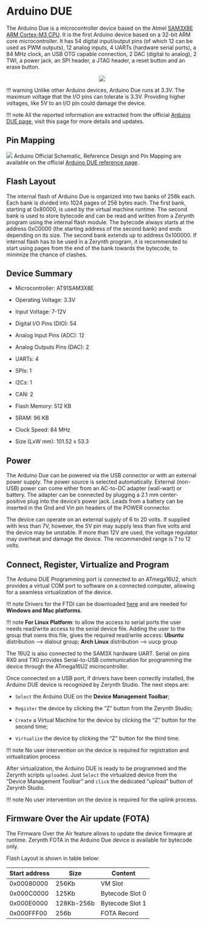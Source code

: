 # Arduino DUE

The Arduino Due is a microcontroller device based on the Atmel [SAM3X8E ARM Cortex-M3 CPU](http://www.google.com/url?q=http%3A%2F%2Fwww.atmel.com%2FImages%2FAtmel-11057-32-bit-Cortex-M3-Microcontroller-SAM3X-SAM3A_Datasheet.pdf&sa=D&sntz=1&usg=AFQjCNFO3-2W_YnmZGERtqXMAenLWJmCcA). It is the first Arduino device based on a 32-bit ARM core microcontroller. It has 54 digital input/output pins (of which 12 can be used as PWM outputs), 12 analog inputs, 4 UARTs (hardware serial ports), a 84 MHz clock, an USB OTG capable connection, 2 DAC (digital to analog), 2 TWI, a power jack, an SPI header, a JTAG header, a reset button and an erase button.

<p style="text-align:center;"><img src="https://github.com/zerynth/docs/blob/test/docs/reference/boards/arduino_due/docs/img/ArduinoDue.jpg?raw=true"></p>

!!! warning 
	Unlike other Arduino devices, Arduino Due runs at 3.3V. The maximum voltage that the I/O pins can tolerate is 3.3V. Providing higher voltages, like 5V to an I/O pin could damage the device.

!!! note
	All the reported information are extracted from the official [Arduino DUE page](http://www.arduino.cc/en/Main/ArduinoBoardDue), visit this page for more details and updates.

## Pin Mapping

![](https://github.com/zerynth/docs/blob/test/docs/reference/boards/arduino_due/docs/img/Arduino_DUE_pin_io.png?raw=true)
Arduino Official Schematic, Reference Design and Pin Mapping are available on the official [Arduino DUE reference page](http://www.arduino.cc/en/Main/ArduinoBoardDue).

## Flash Layout

The internal flash of Arduino Due is organized into two banks of 256k each. Each bank is divided into 1024 pages of 256 bytes each. The first bank, starting at 0x80000, is used by the virtual machine runtime. The second bank is used to store bytecode and can be read and written from a Zerynth program using the internal flash module. The bytecode always starts at the address 0xC0000 (the starting address of the second bank) and ends depending on its size. The second bank extends up to address 0x100000. If internal flash has to be used in a Zerynth program, it is recommended to start using pages from the end of the bank towards the bytecode, to minimize the chance of clashes.

## Device Summary


* Microcontroller: AT91SAM3X8E


* Operating Voltage: 3.3V


* Input Voltage: 7-12V


* Digital I/O Pins (DIO): 54


* Analog Input Pins (ADC): 12


* Analog Outputs Pins (DAC): 2


* UARTs: 4


* SPIs: 1


* I2Cs: 1


* CAN: 2


* Flash Memory: 512 KB


* SRAM: 96 KB


* Clock Speed: 84 MHz


* Size (LxW mm): 101.52 x 53.3

## Power

The Arduino Due can be powered via the USB connector or with an external power supply. The power source is selected automatically.
External (non-USB) power can come either from an AC-to-DC adapter (wall-wart) or battery. The adapter can be connected by plugging a 2.1 mm center-positive plug into the device’s power jack. Leads from a battery can be inserted in the Gnd and Vin pin headers of the POWER connector.

The device can operate on an external supply of 6 to 20 volts. If supplied with less than 7V, however, the 5V pin may supply less than five volts and the device may be unstable. If more than 12V are used, the voltage regulator may overheat and damage the device. The recommended range is 7 to 12 volts.

## Connect, Register, Virtualize and Program

The Arduino DUE Programming port is connected to an ATmega16U2, which provides a virtual COM port to software on a connected computer, allowing for a seamless virtualization of the device.

!!! note
	Drivers for the FTDI can be downloaded [here](http://www.ftdichip.com/Drivers/VCP.htm) and are needed for **Windows and Mac platforms**.

!!! note
	**For Linux Platform**: to allow the access to serial ports the user needs read/write access to the serial device file. Adding the user to the group that owns this file, gives the required read/write access: **Ubuntu** distribution –> dialout group; **Arch Linux** distribution –> uucp group

The 16U2 is also connected to the SAM3X hardware UART. Serial on pins RX0 and TX0 provides Serial-to-USB communication for programming the device through the ATmega16U2 microcontroller.

Once connected on a USB port, if drivers have been correctly installed, the Arduino DUE device is recognized by Zerynth Studio. The next steps are:


* ```Select``` the Arduino DUE on the **Device Management Toolbar**;


* ```Register``` the device by clicking the “Z” button from the Zerynth Studio;


* ```Create``` a Virtual Machine for the device by clicking the “Z” button for the second time;


* ```Virtualize``` the device by clicking the “Z” button for the third time.

!!! note
	No user intervention on the device is required for registration and virtualization process

After virtualization, the Arduino DUE is ready to be programmed and the  Zerynth scripts ```uploaded```. Just ```Select``` the virtualized device from the “Device Management Toolbar” and ```click``` the dedicated “upload” button of Zerynth Studio.

!!! note
	No user intervention on the device is required for the uplink process.

## Firmware Over the Air update (FOTA)

The Firmware Over the Air feature allows to update the device firmware at runtime. Zerynth FOTA in the Arduino Due device is available for bytecode only.

Flash Layout is shown in table below:

| Start address | Size       | Content         |
|---------------|------------|-----------------|
| 0x00080000    | 256Kb      | VM Slot         |
| 0x000C0000    | 125Kb      | Bytecode Slot 0 |
| 0x000E0000    | 128Kb-256b | Bytecode Slot 1 |
| 0x000FFF00    | 256b       | FOTA Record     |
<!--stackedit_data:
eyJoaXN0b3J5IjpbMTgyNjc0MTA2OF19
-->
